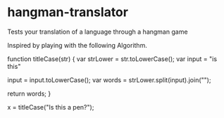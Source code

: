 # hangman-translator
Tests your translation of a language through a hangman game

Inspired by playing with the following Algorithm.

function titleCase(str) {
  var strLower = str.toLowerCase();
  var input = "is this"
  
  input = input.toLowerCase();
  var words = strLower.split(input).join("");
  
  return words;
}

x = titleCase("Is this a pen?");
